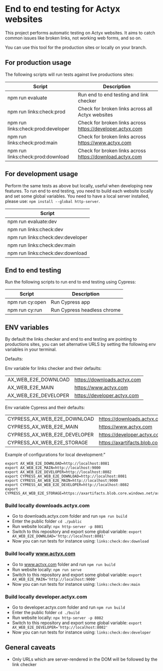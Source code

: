 
# End to end testing for Actyx websites

This project performs automatic testing on Actyx websites. It aims to catch common issues like broken links, not working web forms, and so on.

You can use this tool for the production sites or locally on your branch.

## For production usage

The following scripts will run tests against live productions sites:

| Script                             | Description                                                 |
|------------------------------------|-------------------------------------------------------------|
| npm run evaluate                   | Run end to end testing and link checker                     |
| npm run links:check:prod           | Check for broken links across all Actyx websites            |
| npm run links:check:prod:developer | Check for broken links across <https://developer.actyx.com> |
| npm run links:check:prod:main      | Check for broken links across <https://www.actyx.com>       |
| npm run links:check:prod:download  | Check for broken links across <https://download.actyx.com>  |

## For development usage

Perform the same tests as above but locally, useful when developing new features.
To run end to end testing, you need to build each website locally and set some global variables.
You need to have a local server installed, please use: `npm install --global http-server`.

| Script                            |
|-----------------------------------|
| npm run evaluate:dev              |
| npm run links:check:dev           |
| npm run links:check:dev:developer |
| npm run links:check:dev:main      |
| npm run links:check:dev:download  |

## End to end testing

Run the following scripts to run end to end testing using Cypress:

| Script          | Description                 |
|-----------------|-----------------------------|
| npm run cy:open | Run Cypress app             |
| npm run cy:run  | Run Cypress headless chrome |

## ENV variables

By default the links checker and end to end testing are pointing to productions sites, you can set alternative  URLS by setting the following env variables in your terminal.

Defaults:

 Env variable for links checker and their defaults:

|                      |                               |
|----------------------|-------------------------------|
| AX_WEB_E2E_DOWNLOAD  | <https://downloads.actyx.com> |
| AX_WEB_E2E_MAIN      | <https://www.actyx.com>       |
| AX_WEB_E2E_DEVELOPER | <https://developer.actyx.com> |

Env variable Cypress and their defaults:

|                              |                                                       |
|------------------------------|-------------------------------------------------------|
| CYPRESS_AX_WEB_E2E_DOWNLOAD  | <https://downloads.actyx.com>                         |
| CYPRESS_AX_WEB_E2E_MAIN      | <https://www.actyx.com>                               |
| CYPRESS_AX_WEB_E2E_DEVELOPER | <https://developer.actyx.com>                         |
| CYPRESS_AX_WEB_E2E_STORAGE   | <https://axartifacts.blob.core.windows.net/artifacts> |

Example of configurations for local development:"

```shell
export AX_WEB_E2E_DOWNLOAD=http://localhost:8081
export AX_WEB_E2E_MAIN=http://localhost:9000
export AX_WEB_E2E_DEVELOPER=http://localhost:8082
export CYPRESS_AX_WEB_E2E_DOWNLOAD=http://localhost:8081
export CYPRESS_AX_WEB_E2E_MAIN=http://localhost:9000
export CYPRESS_AX_WEB_E2E_DEVELOPER=http://localhost:8082
export CYPRESS_AX_WEB_E2E_STORAGE=https://axartifacts.blob.core.windows.net/artifacts/
```

### Build locally downloads.actyx.com

- Go to downloads.actyx.com folder and run `npm run build`
- Enter the public folder `cd ./public`
- Run website locally: `npx http-server -p 8081`
- Switch to this repository and export some global variable: `export AX_WEB_E2E_DOWNLOAD='http://localhost:8081'`
- Now you can run tests for instance using: `links:check:dev:download`

### Build locally www.actyx.com

- Go to www.actyx.com folder and run `npm run build`
- Run website locally: `npm run serve`
- Switch to this repository and export some global variable: `export AX_WEB_E2E_MAIN='http://localhost:9000'`
- Now you can run tests for instance using: `links:check:dev:main`

### Build locally developer.actyx.com

- Go to developer.actyx.com folder and run `npm run build`
- Enter the public folder `cd ./build`
- Run website locally: `npx http-server -p 8082`
- Switch to this repository and export some global variable: `export AX_WEB_E2E_DEVELOPER='http://localhost:8082'`
- Now you can run tests for instance using: `links:check:dev:developer`

## General caveats

- Only URLs which are server-rendered in the DOM will be followed by the link checker

